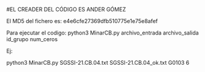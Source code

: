 #EL CREADER DEL CÓDIGO ES ANDER GÓMEZ

El MD5 del fichero es: e4e6cfe27369dfb510775e1e75e8afef

Para ejecutar el codigo: python3 MinarCB.py archivo_entrada archivo_salida id_grupo num_ceros

Ej: 

python3 MinarCB.py SGSSI-21.CB.04.txt SGSSI-21.CB.04_ok.txt G0103 6
